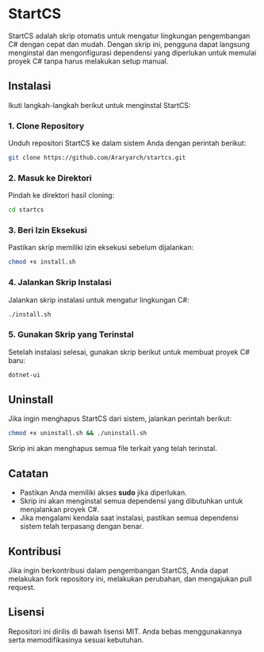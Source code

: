 # StartCS

StartCS adalah skrip otomatis untuk mengatur lingkungan pengembangan C# dengan cepat dan mudah. Dengan skrip ini, pengguna dapat langsung menginstal dan mengonfigurasi dependensi yang diperlukan untuk memulai proyek C# tanpa harus melakukan setup manual.

## Instalasi

Ikuti langkah-langkah berikut untuk menginstal StartCS:

### 1. Clone Repository

Unduh repositori StartCS ke dalam sistem Anda dengan perintah berikut:

```sh
git clone https://github.com/Araryarch/startcs.git
```

### 2. Masuk ke Direktori

Pindah ke direktori hasil cloning:

```sh
cd startcs
```

### 3. Beri Izin Eksekusi

Pastikan skrip memiliki izin eksekusi sebelum dijalankan:

```sh
chmod +x install.sh
```

### 4. Jalankan Skrip Instalasi

Jalankan skrip instalasi untuk mengatur lingkungan C#:

```sh
./install.sh
```

### 5. Gunakan Skrip yang Terinstal

Setelah instalasi selesai, gunakan skrip berikut untuk membuat proyek C# baru:

```sh
dotnet-ui
```

## Uninstall

Jika ingin menghapus StartCS dari sistem, jalankan perintah berikut:

```sh
chmod +x uninstall.sh && ./uninstall.sh
```

Skrip ini akan menghapus semua file terkait yang telah terinstal.

## Catatan

- Pastikan Anda memiliki akses **sudo** jika diperlukan.
- Skrip ini akan menginstal semua dependensi yang dibutuhkan untuk menjalankan proyek C#.
- Jika mengalami kendala saat instalasi, pastikan semua dependensi sistem telah terpasang dengan benar.

## Kontribusi

Jika ingin berkontribusi dalam pengembangan StartCS, Anda dapat melakukan fork repository ini, melakukan perubahan, dan mengajukan pull request.

## Lisensi

Repositori ini dirilis di bawah lisensi MIT. Anda bebas menggunakannya serta memodifikasinya sesuai kebutuhan.
